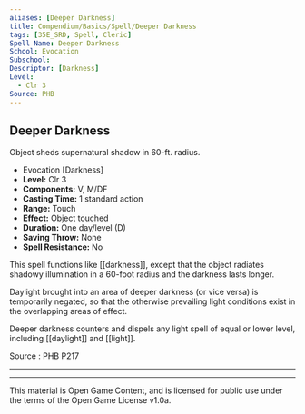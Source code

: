 ```yaml
---
aliases: [Deeper Darkness]
title: Compendium/Basics/Spell/Deeper Darkness
tags: [35E_SRD, Spell, Cleric]
Spell Name: Deeper Darkness
School: Evocation
Subschool: 
Descriptor: [Darkness]
Level:
  - Clr 3
Source: PHB
---
```



## Deeper Darkness

Object sheds supernatural shadow in 60-ft. radius.

*   Evocation [Darkness]
*   **Level:** Clr 3
*   **Components:** V, M/DF
*   **Casting Time:** 1 standard action
*   **Range:** Touch
*   **Effect:** Object touched
*   **Duration:** One day/level (D)
*   **Saving Throw:** None
*   **Spell Resistance:** No

This spell functions like [[darkness]], except that the object radiates shadowy illumination in a 60-foot radius and the darkness lasts longer.

Daylight brought into an area of deeper darkness (or vice versa) is temporarily negated, so that the otherwise prevailing light conditions exist in the overlapping areas of effect.

Deeper darkness counters and dispels any light spell of equal or lower level, including [[daylight]] and [[light]].

Source : PHB P217

---

---

This material is Open Game Content, and is licensed for public use under
the terms of the Open Game License v1.0a.
